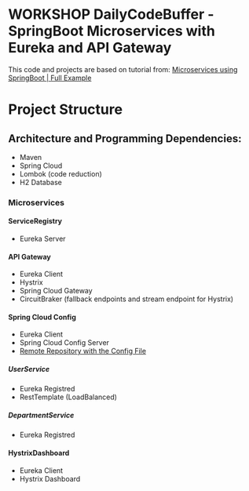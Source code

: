# WORKSHOP DailyCodeBuffer - SpringBoot Microservices with Eureka and API Gateway

This code and projects are based on tutorial from: [Microservices using SpringBoot | Full Example](https://youtu.be/BnknNTN8icw)

# Project Structure

## Architecture and Programming Dependencies:
- Maven
- Spring Cloud
- Lombok (code reduction)
- H2 Database

### Microservices

#### ServiceRegistry
- Eureka Server

#### API Gateway
- Eureka Client
- Hystrix
- Spring Cloud Gateway
- CircuitBraker (fallback endpoints and stream endpoint for Hystrix)

#### Spring Cloud Config
- Eureka Client
- Spring Cloud Config Server
- [Remote Repository with the Config File](https://github.com/devwdougherty/config-server-dailycodebuffer-workshop)

##### UserService
- Eureka Registred
- RestTemplate (LoadBalanced)

##### DepartmentService
- Eureka Registred

#### HystrixDashboard
- Eureka Client
- Hystrix Dashboard

